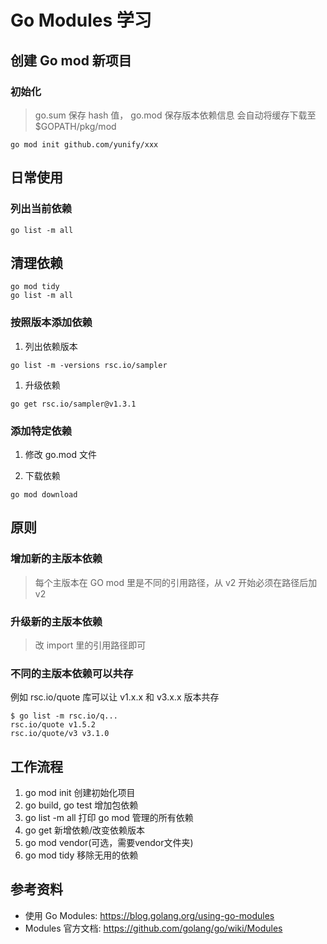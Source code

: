 # Go Modules 学习

## 创建 Go mod 新项目
### 初始化
> go.sum 保存 hash 值， go.mod 保存版本依赖信息
> 会自动将缓存下载至 $GOPATH/pkg/mod
```
go mod init github.com/yunify/xxx
```

## 日常使用
### 列出当前依赖
```
go list -m all
```

## 清理依赖
```
go mod tidy
go list -m all
```

### 按照版本添加依赖
1. 列出依赖版本
```
go list -m -versions rsc.io/sampler
```

1. 升级依赖 
```
go get rsc.io/sampler@v1.3.1
```

### 添加特定依赖
1. 修改 go.mod 文件

1. 下载依赖
```
go mod download
```

## 原则
### 增加新的主版本依赖
> 每个主版本在 GO mod 里是不同的引用路径，从 v2 开始必须在路径后加 v2


### 升级新的主版本依赖
> 改 import 里的引用路径即可
> 

### 不同的主版本依赖可以共存
例如 rsc.io/quote 库可以让 v1.x.x 和 v3.x.x 版本共存

```
$ go list -m rsc.io/q...
rsc.io/quote v1.5.2
rsc.io/quote/v3 v3.1.0
```

## 工作流程
1. go mod init 创建初始化项目
1. go build, go test 增加包依赖
1. go list -m all 打印 go mod 管理的所有依赖
1. go get 新增依赖/改变依赖版本
1. go mod vendor(可选，需要vendor文件夹)
1. go mod tidy 移除无用的依赖


## 参考资料

- 使用 Go Modules: https://blog.golang.org/using-go-modules
- Modules 官方文档: https://github.com/golang/go/wiki/Modules